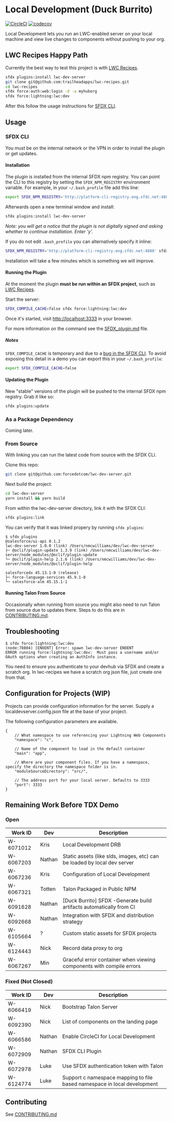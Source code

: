 # Local Development (Duck Burrito)

[![CircleCI](https://circleci.com/gh/forcedotcom/lwc-dev-server.svg?style=svg&circle-token=19ea057fcc409cec956c360fc347b727d0429396)](https://circleci.com/gh/forcedotcom/lwc-dev-server)
[![codecov](https://codecov.io/gh/forcedotcom/lwc-dev-server/branch/master/graph/badge.svg?token=LJxxclDlYz)](https://codecov.io/gh/forcedotcom/lwc-dev-server)

Local Development lets you run an LWC-enabled server on your local machine and view live changes to components without pushing to your org.

## LWC Recipes Happy Path

Currently the best way to test this project is with [LWC Recipes](https://github.com/trailheadapps/lwc-recipes). 

```sh
sfdx plugins:install lwc-dev-server
git clone git@github.com:trailheadapps/lwc-recipes.git
cd lwc-recipes
sfdx force:auth:web:login -d -a myhuborg
sfdx force:lightning:lwc:dev
```

After this follow the usage instructions for [SFDX CLI](#sfdx-cli).

## Usage

### SFDX CLI

You must be on the internal network or the VPN in order to install the plugin or get updates.

#### Installation

The plugin is installed from the internal SFDX npm registry. You can point the CLI to this registry by setting the `SFDX_NPM_REGISTRY` environment variable. For example, in your `~/.bash_profile` file add this line:

```sh
export SFDX_NPM_REGISTRY='http://platform-cli-registry.eng.sfdc.net:4880'
```

Afterwards open a new terminal window and install:

```sh
sfdx plugins:install lwc-dev-server
```

*Note: you will get a notice that the plugin is not digitally signed and asking whether to continue installation. Enter 'y'.*

If you do not edit `.bash_profile` you can alternatively specify it inline:

```sh
SFDX_NPM_REGISTRY='http://platform-cli-registry.eng.sfdc.net:4880' sfdx plugins:install lwc-dev-server
```
Installation will take a few minutes which is something we will improve. 

#### Running the Plugin

At the moment the plugin **must be run within an SFDX project**, such as [LWC Recipes](https://github.com/trailheadapps/lwc-recipes).

Start the server:

```sh
SFDX_COMPILE_CACHE=false sfdx force:lightning:lwc:dev
```

Once it's started, visit [http://localhost:3333](http://localhost:3333) in your browser.

For more information on the command see the [SFDX_plugin.md](SFDX_plugin.md) file.

##### Notes

`SFDX_COMPILE_CACHE` is temporary and due to a [bug in the SFDX CLI](https://git.soma.salesforce.com/salesforcedx/cli/issues/188). To avoid exposing this detail in a demo you can export this in your `~/.bash_profile`:

```sh
export SFDX_COMPILE_CACHE=false
```

#### Updating the Plugin

New "stable" versions of the plugin will be pushed to the internal SFDX npm registry. Grab it like so:

```sh
sfdx plugins:update
```

### As a Package Dependency

Coming later.

### From Source

With linking you can run the latest code from source with the SFDX CLI.

Clone this repo:
```sh
git clone git@github.com:forcedotcom/lwc-dev-server.git
```

Next build the project:
```sh
cd lwc-dev-server
yarn install && yarn build
```

From within the lwc-dev-server directory, link it with the SFDX CLI:
```sh
sfdx plugins:link
```

You can verify that it was linked propery by running `sfdx plugins`:

```sh-session
$ sfdx plugins
@salesforce/ui-api 0.1.2
lwc-dev-server 1.0.0 (link) /Users/nmcwilliams/dev/lwc-dev-server
├─ @oclif/plugin-update 1.3.9 (link) /Users/nmcwilliams/dev/lwc-dev-server/node_modules/@oclif/plugin-update
└─ @oclif/plugin-help 2.1.6 (link) /Users/nmcwilliams/dev/lwc-dev-server/node_modules/@oclif/plugin-help

salesforcedx 45.13.1-0 (release)
├─ force-language-services 45.9.1-0
└─ salesforce-alm 45.15.1-1
```

#### Running Talon From Source

Occasionally when running from source you might also need to run Talon from source due to updates there. Steps to do this are in [CONTRIBUTING.md](CONTRIBUTING.md#running-talon-from-source).

## Troubleshooting

```sh-session
$ sfdx force:lightning:lwc:dev
(node:78804) [ENOENT] Error: spawn lwc-dev-server ENOENT
ERROR running force:lightning:lwc:dev:  Must pass a username and/or OAuth options when creating an AuthInfo instance.
```

You need to ensure you authenticate to your devhub via SFDX and create a scratch org.
In lwc-recipes we have a scratch org json file, just create one from that.

## Configuration for Projects (WIP)

Projects can provide configuration information for the server. Supply a localdevserver.config.json file at the base of your project.

The following configuration parameters are available.

```json5
{
    // What namespace to use referencing your Lightning Web Components
    "namespace": "c",

    // Name of the component to load in the default container
    "main": "app", 

    // Where are your component files. If you have a namespace, specify the directory the namespace folder is in.
    "moduleSourceDirectory": "src/", 

    // The address port for your local server. Defaults to 3333
    "port": 3333
}
```

## Remaining Work Before TDX Demo

### Open 
| Work ID | Dev | Description |
| ------- | --- | ----------- |
| W-6071012 | Kris | Local Development DRB
| W-6067203 | Nathan | Static assets (like slds, images, etc) can be loaded by local dev server
| W-6067236 | Kris | Configuration of Local Development
| W-6067321 | Totten | Talon Packaged in Public NPM
| W-6091628 | Nathan | [Duck Burrito] SFDX -Generate build artifacts automatically from CI
| W-6092668 | Nathan | Integration with SFDX and distribution strategy
| W-6105664 | ? | Custom static assets for SFDX projects
| W-6124443 | Nick | Record data proxy to org
| W-6067267 | Min | Graceful error container when viewing components with compile errors

### Fixed (Not Closed)
| Work ID | Dev | Description |
| ------- | --- | ----------- |
| W-6066419 | Nick | Bootstrap Talon Server
| W-6092390 | Nick | List of components on the landing page
| W-6066586 | Nathan | Enable CircleCI for Local Development
| W-6072909 | Nathan | SFDX CLI Plugin
| W-6072978 | Luke | Use SFDX authentication token with Talon
| W-6124774 | Luke | Support c namespace mapping to file based namespace in local development

## Contributing

See [CONTRIBUTING.md](CONTRIBUTING.md)
